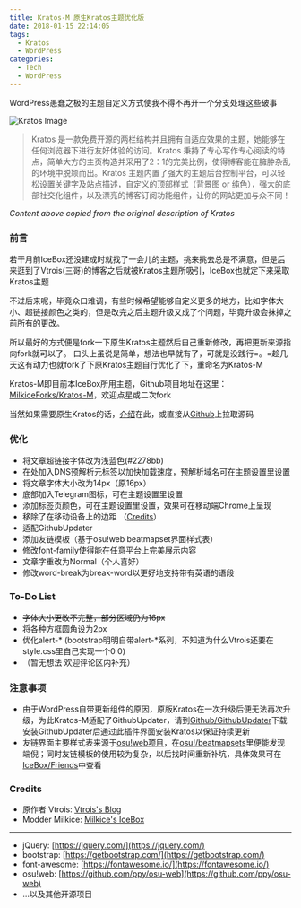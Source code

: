```yaml
---
title: Kratos-M 原生Kratos主题优化版
date: 2018-01-15 22:14:05
tags:
  - Kratos
  - WordPress
categories:
  - Tech
  - WordPress
---
```


WordPress愚蠢之极的主题自定义方式使我不得不再开一个分支处理这些破事

![Kratos Image](https://milkice.me/wp-content/uploads/2018/01/kratos-demo.png)
> Kratos 是一款免费开源的两栏结构并且拥有自适应效果的主题，她能够在任何浏览器下进行友好体验的访问。Kratos 秉持了专心写作专心阅读的特点，简单大方的主页构造并采用了2：1的完美比例，使得博客能在臃肿杂乱的环境中脱颖而出。Kratos 主题内置了强大的主题后台控制平台，可以轻松设置关键字及站点描述，自定义的顶部样式（背景图 or 纯色），强大的底部社交化组件，以及漂亮的博客订阅功能组件，让你的网站更加与众不同！

*Content above copied from the original description of Kratos*
### 前言
若干月前IceBox还没建成时就找了一会儿的主题，挑来挑去总是不满意，但是后来逛到了Vtrois(三哥)的博客之后就被Kratos主题所吸引，IceBox也就定下来采取Kratos主题

不过后来呢，毕竟众口难调，有些时候希望能够自定义更多的地方，比如字体大小、超链接颜色之类的，但是改完之后主题升级又成了个问题，毕竟升级会抹掉之前所有的更改。

所以最好的方式便是fork一下原生Kratos主题然后自己重新修改，再把更新来源指向fork就可以了。
口头上虽说是简单，想法也早就有了，可就是没践行=。=趁几天这有动力也就fork了下原Kratos主题自行优化了下，重命名为Kratos-M

Kratos-M即目前本IceBox所用主题，Github项目地址在这里：[MilkiceForks/Kratos-M](https://github.com/MilkiceForks/Kratos)，欢迎点星或二次fork

当然如果需要原生Kratos的话，[介绍](https://www.vtrois.com/theme-kratos.html)在此，或直接从[Github](https://github.com/Vtrois/Kratos)上拉取源码

### 优化
* 将文章超链接字体改为浅蓝色(#2278bb)
* 在<head>处加入DNS预解析元标签以加快加载速度，预解析域名可在主题设置里设置
* 将文章字体大小改为14px（原16px）
* 底部加入Telegram图标，可在主题设置里设置
* 添加标签页颜色，可在主题设置里设置，效果可在移动端Chrome上呈现
* 移除了在移动设备上的边距 （[Credits](http://16bing.com/2017/04/30/kratos-mobile-padding)）
* 适配GithubUpdater
* 添加友链模板（基于osu!web beatmapset界面样式表）
* 修改font-family使得能在任意平台上完美展示内容
* 文章字重改为Normal（个人喜好）
* 修改word-break为break-word以更好地支持带有英语的语段

### To-Do List
* <del>字体大小更改不完整，部分区域仍为16px</del>
* 将各种方框圆角设为2px
* 优化alert-* (bootstrap明明自带alert-*系列，不知道为什么Vtrois还要在style.css里自己实现一个0 0)
* （暂无想法 欢迎评论区内补充）

### 注意事项
* 由于WordPress自带更新组件的原因，原版Kratos在一次升级后便无法再次升级，为此Kratos-M适配了GithubUpdater，请到[Github/GithubUpdater](https://github.com/afragen/github-updater)下载安装GithubUpdater后通过此插件界面安装Kratos以保证持续更新
* 友链界面主要样式表来源于[osu!web项目](https://github.com/ppy/osu-web)，在[osu!/beatmapsets](https://osu.ppy.sh/beatmapsets)里便能发现端倪；同时友链模板的使用较为复杂，以后找时间重新补坑，具体效果可在[IceBox/Friends](https://milkice.me/friends)中查看

### Credits
* 原作者 Vtrois: [Vtrois's Blog](https://www.vtrois.com)
* Modder Milkice: [Milkice's IceBox](https://milkice.me)

---

* jQuery: [https://jquery.com/](https://jquery.com/)
* bootstrap: [https://getbootstrap.com/](https://getbootstrap.com/)
* font-awesome: [https://fontawesome.io/](https://fontawesome.io/)
* osu!web: [https://github.com/ppy/osu-web](https://github.com/ppy/osu-web)
* ...以及其他开源项目

